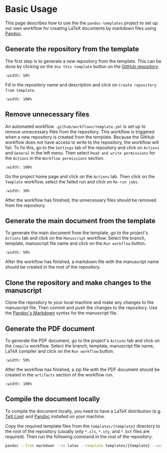 # Basic Usage

This page describes how to use the the `pandoc-templates` project to set up our own workflow for creating LaTeX documents 
by markdown files using [Pandoc](https://pandoc.org/).

## Generate the repository from the template

The first step is to generate a new repository from the template. This can be done by clicking on the 
`Use this template` button on the [GitHub repository](https://github.com/haiiliin/pandoc-templates/).
```{image} /images/use-this-template.png
:width: 50%
```

Fill in the repository name and description and click on `Create repository from template`.
```{image} /images/create-repository-from-template.png
:width: 100%
```

## Remove unnecessary files

An automated workflow `.github/workflows/template.yml` is set up to remove unnecessary files from the repository. 
This workflow is triggered when a new repository is created from the template. Because the GitHub workflow does not
have access to write to the repository, the workflow will fail. To fix this, go to the `Settings` tab of the repository
and click on `Actions` and `General` in the left menu. Then select `Read and write permissions` for the `Actions` in
the `Workflow permissions` section.
```{image} /images/workflow-permissions.png
:width: 100%
```

Go the project home page and click on the `Actions` tab. Then click on the `Template` workflow, select the failed run
and click on `Re-run jobs`.
```{image} /images/re-run-jobs.png
:width: 30%
```
After the workflow has finished, the unnecessary files should be removed from the repository.

## Generate the main document from the template

To generate the main document from the template, go to the project's `Actions` tab and click on the `Manuscript` 
workflow. Select the branch, template, manuscript file name and click on the `Run workflow` button.
```{image} /images/run-manuscript-workflow.png
:width: 50%
```
After the workflow has finished, a markdown file with the manuscript name should be created in the root of the 
repository. 

## Clone the repository and make changes to the manuscript

Clone the repository to your local machine and make any changes to the manuscript file. Then commit and push the changes
to the repository. Use the [Pandoc's Markdown](https://pandoc.org/MANUAL.html#pandocs-markdown) syntax for the manuscript file.

## Generate the PDF document

To generate the PDF document, go to the project's `Actions` tab and click on the `Compile` workflow. Select the branch,
template, manuscript file name, LaTeX compiler and click on the `Run workflow` button.
```{image} /images/run-compile-workflow.png
:width: 50%
```
After the workflow has finished, a zip file with the PDF document should be created in the `artifacts` section of the
workflow run.
```{image} /images/artifacts.png
:width: 100%
```

## Compile the document locally

To compile the document locally, you need to have a LaTeX distribution (e.g. [TeX Live](https://www.tug.org/texlive/))
and [Pandoc](https://pandoc.org/) installed on your machine.

Copy the required template files from the `templates/{template}` directory to the root of the repository (usually
only `*.cls`, `*.sty`, and `*.bst` files are required). Then run the following command in the root of the repository:
```bash
pandoc --from markdown --to latex --template templates/{template} --output manuscript.tex manuscript.md
```
